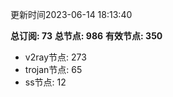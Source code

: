 更新时间2023-06-14 18:13:40

**总订阅: 73**
**总节点: 986**
**有效节点: 350**
- v2ray节点: 273
- trojan节点: 65
- ss节点: 12
